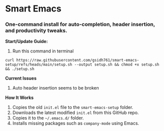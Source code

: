 # Smart Emacs  
### One-command install for auto-completion, header insertion, and productivity tweaks. 

**Start/Update Guide:**  
1. Run this command in terminal
```
curl https://raw.githubusercontent.com/gsidh761/smart-emacs-setup/refs/heads/main/setup.sh --output setup.sh && chmod +x setup.sh && ./setup.sh
```

**Current Issues**
1. Auto header insertion seems to be broken

**How It Works**  
1. Copies the old `init.el` file to the `smart-emacs-setup` folder.  
2. Downloads the latest modified `init.el` from this GitHub repo.  
3. Copies it to the `~/.emacs.d/` folder.  
4. Installs missing packages such as `company-mode` using Emacs.  
